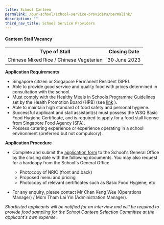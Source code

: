 ```yaml
---
title: School Canteen
permalink: /our-school/school-service-providers/permalink/
description: ""
third_nav_title: School Service Providers
---
```

#### **Canteen Stall Vacancy**


| Type of Stall | Closing Date | 
| -------- | -------- | 
| Chinese Mixed Rice / Chinese Vegetarian  | 30 June 2023 | Rice with dishes  |

**Application Requirements**

* Singapore citizen or Singapore Permanent Resident (SPR).
* Able to provide good service and quality food with prices determined in consultation with the school.
* Must comply with the Healthy Meals in Schools Programme Guidelines set by the Health Promotion Board (HPB) (see [link](https://hpb.gov.sg/schools/school-programmes/healthy-meals-in-schools-programme) ).
* Able to maintain high standard of food safety and personal hygiene.
* Successful applicant and stall assistant(s) must possess the WSQ Basic Food Hygiene Certificate, and is required to apply for a food stall license from Singapore Food Agency (SFA).
* Possess catering experience or experience operating in a school environment (preferred but not compulsory).

**Application Procedure**

* Complete and submit the  [application form](/files/Canteen%20Stall%20Application/application-form-for-school-canteen-stall.pdf)  to the School's General Office by the closing date with the following documents.  You may also request for a hardcopy from the School's General Office.

	
	* Photocopy of NRIC (front and back)
	* Proposed menu and pricing
	* Photocopy of relevant certificates such as Basic Food Hygiene, etc

* For any enquiry, please contact Mr Chan Keng Wee (Operations Manager) / Mdm Tham Lai Yin (Administration Manager).

*Shortlisted applicants will be notified for an interview and will be required to provide food sampling for the School Canteen Selection Committee at the applicant's own expense.*